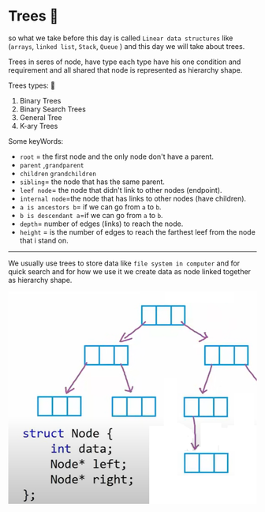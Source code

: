 # Trees :palm_tree:

so what we take before this day is called `Linear data structures` like (`arrays`, `linked list`, `Stack`, `Queue` ) and this day we will take about trees.

Trees in seres of node, have type each type have his one condition and requirement and all shared that node is represented as hierarchy shape.

Trees types:  :key:


1. Binary Trees
2. Binary Search Trees
3. General Tree
4. K-ary Trees

Some keyWords:
- `root` = the first node and the only node don't have a parent.
- `parent` ,`grandparent`
- `children` `grandchildren`
- `sibling`= the node that has the same parent.
- `leef node`= the node that didn't link to other nodes (endpoint).
- `internal node`=the node that has links to other nodes (have children).
- `a is ancestors b`= if we can go from `a` to `b`.
- `b is descendant a`=if we can go from `a` to `b`.
- `depth`= number of edges (links) to reach the node.
- `height` = is the number of edges to reach the farthest leef from the node that i stand on.  

----

We usually use trees to store data like `file system in computer` and for quick search and for how we use it we create data as node linked together as hierarchy shape.

![img](tree.PNG)

